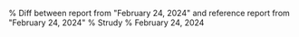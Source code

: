 % Diff between report from "February 24, 2024" and reference report from "February 24, 2024"
% Strudy
% February 24, 2024


